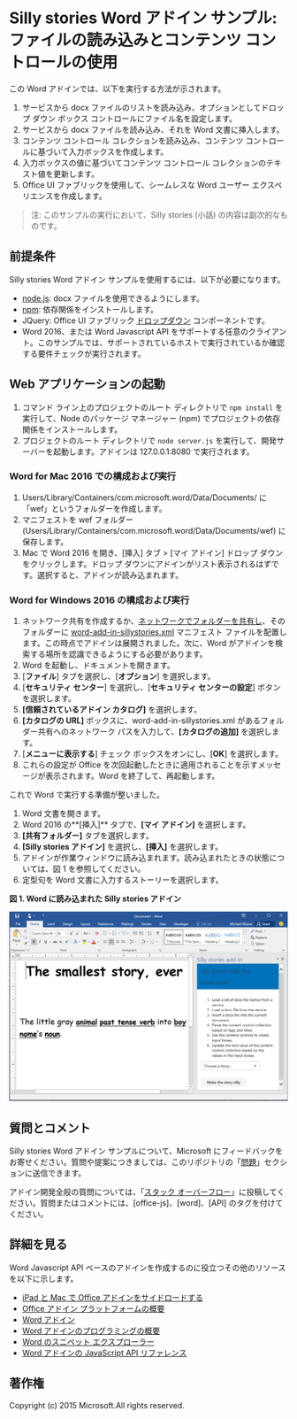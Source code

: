 # Silly stories Word アドイン サンプル: ファイルの読み込みとコンテンツ コントロールの使用

この Word アドインでは、以下を実行する方法が示されます。

1. サービスから docx ファイルのリストを読み込み、オプションとしてドロップ ダウン ボックス コントロールにファイル名を設定します。
2. サービスから docx ファイルを読み込み、それを Word 文書に挿入します。
3. コンテンツ コントロール コレクションを読み込み、コンテンツ コントロールに基づいて入力ボックスを作成します。
4. 入力ボックスの値に基づいてコンテンツ コントロール コレクションのテキスト値を更新します。
5. Office UI ファブリックを使用して、シームレスな Word ユーザー エクスペリエンスを作成します。

> 注: このサンプルの実行において、Silly stories (小話) の内容は副次的なものです。

## 前提条件

Silly stories Word アドイン サンプルを使用するには、以下が必要になります。

* [node.js](https://nodejs.org): docx ファイルを使用できるようにします。
* [npm](https://www.npmjs.com/): 依存関係をインストールします。
* JQuery: Office UI ファブリック [ドロップダウン](dev.office.com/fabric/components/dropdown) コンポーネントです。
* Word 2016、または Word Javascript API をサポートする任意のクライアント。このサンプルでは、サポートされているホストで実行されているか確認する要件チェックが実行されます。

## Web アプリケーションの起動

1. コマンド ライン上のプロジェクトのルート ディレクトリで ```npm install``` を実行して、Node のパッケージ マネージャー (npm) でプロジェクトの依存関係をインストールします。
2. プロジェクトのルート ディレクトリで ```node server.js``` を実行して、開発サーバーを起動します。アドインは 127.0.0.1:8080 で実行されます。

### Word for Mac 2016 での構成および実行

1. Users/Library/Containers/com.microsoft.word/Data/Documents/ に「wef」というフォルダーを作成します。
2. マニフェストを wef フォルダー (Users/Library/Containers/com.microsoft.word/Data/Documents/wef) に保存します。
3. Mac で Word 2016 を開き、[挿入] タブ > [マイ アドイン] ドロップ ダウンをクリックします。ドロップ ダウンにアドインがリスト表示されるはずです。選択すると、アドインが読み込まれます。

### Word for Windows 2016 の構成および実行

1. ネットワーク共有を作成するか、[ネットワークでフォルダーを共有し](https://technet.microsoft.com/ja-jp/library/cc770880.aspx)、そのフォルダーに [word-add-in-sillystories.xml](word-add-in-sillystories.xml) マニフェスト ファイルを配置します。この時点でアドインは展開されました。次に、Word がアドインを検索する場所を認識できるようにする必要があります。
2. Word を起動し、ドキュメントを開きます。
3. [**ファイル**] タブを選択し、[**オプション**] を選択します。
4. [**セキュリティ センター**] を選択し、[**セキュリティ センターの設定**] ボタンを選択します。
5. **[信頼されているアドイン カタログ]** を選択します。
6. **[カタログの URL]** ボックスに、word-add-in-sillystories.xml があるフォルダー共有へのネットワーク パスを入力して、**[カタログの追加]** を選択します。
7. [**メニューに表示する**] チェック ボックスをオンにし、[**OK**] を選択します。
8. これらの設定が Office を次回起動したときに適用されることを示すメッセージが表示されます。Word を終了して、再起動します。 

これで Word で実行する準備が整いました。 

1. Word 文書を開きます。 
2. Word 2016 の**[挿入]** タブで、**[マイ アドイン]** を選択します。 
3. **[共有フォルダー]** タブを選択します。
4. **[Silly stories アドイン]** を選択し、**[挿入]** を選択します。
5. アドインが作業ウィンドウに読み込まれます。読み込まれたときの状態については、図 1 を参照してください。
6. 定型句を Word 文書に入力するストーリーを選択します。

**図 1. Word に読み込まれた Silly stories アドイン**

![Silly stories アドインが読み込まれた Word アプリケーションの画像](../readme-images/sillystoriesUI.PNG)

## 質問とコメント

Silly stories Word アドイン サンプルについて、Microsoft にフィードバックをお寄せください。質問や提案につきましては、このリポジトリの「[問題](https://github.com/OfficeDev/Word-Add-in-SIllyStories/issues)」セクションに送信できます。

アドイン開発全般の質問については、「[スタック オーバーフロー](http://stackoverflow.com/questions/tagged/Office365+API)」に投稿してください。質問またはコメントには、[office-js]、[word]、[API] のタグを付けてください。

## 詳細を見る

Word Javascript API ベースのアドインを作成するのに役立つその他のリソースを以下に示します。

* [iPad と Mac で Office アドインをサイドロードする](dev.office.com/docs/add-ins/testing/sideload-an-office-add-in-on-ipad-and-mac)
* [Office アドイン プラットフォームの概要](https://msdn.microsoft.com/ja-jp/library/office/jj220082.aspx)
* [Word アドイン](https://github.com/OfficeDev/office-js-docs/blob/master/word/word-add-ins.md)
* [Word アドインのプログラミングの概要](https://github.com/OfficeDev/office-js-docs/blob/master/word/word-add-ins-programming-guide.md)
* [Word のスニペット エクスプローラー](http://officesnippetexplorer.azurewebsites.net/#/snippets/word)
* [Word アドインの JavaScript API リファレンス](https://github.com/OfficeDev/office-js-docs/tree/master/word/word-add-ins-javascript-reference)

## 著作権
Copyright (c) 2015 Microsoft.All rights reserved.
